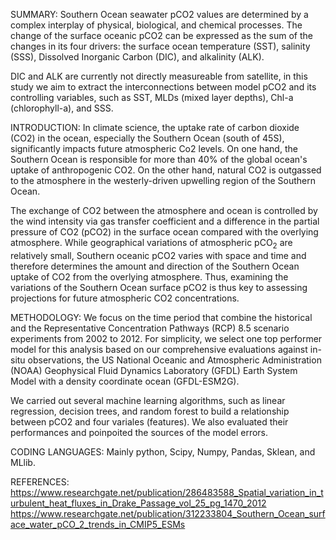 SUMMARY:
Southern Ocean seawater pCO2 values are determined by a complex interplay of physical, biological, and chemical processes. The change of the surface oceanic pCO2 can be expressed as the sum of the changes in its four drivers: the surface ocean temperature (SST), salinity (SSS), Dissolved Inorganic Carbon (DIC), and alkalinity (ALK). 

DIC and ALK are currently not directly measureable from satellite, in this study we aim to extract the interconnections between model pCO2 and its controlling variables, such as SST, MLDs (mixed layer depths), Chl-a (chlorophyll-a), and SSS. 

INTRODUCTION:
In climate science, the uptake rate of carbon dioxide (CO2) in the ocean, especially the Southern Ocean (south of 45S), significantly impacts future atmospheric Co2 levels. On one hand, the Southern Ocean is responsible for more than 40% of the global ocean's uptake of anthropogenic CO2. On the other hand, natural CO2 is outgassed to the atmosphere in the westerly-driven upwelling region of the Southern Ocean. 

The exchange of CO2 between the atmosphere and ocean is controlled by the wind intensity via gas transfer coefficient and a
difference in the partial pressure of CO2 (pCO2) in the surface ocean compared with the overlying atmosphere. While geographical variations of atmospheric pCO$_2$ are relatively small, Southern oceanic pCO2 varies with space and time and therefore determines the amount and direction of the Southern Ocean uptake of CO2 from the overlying atmosphere. Thus, examining the variations of the Southern Ocean surface pCO2 is thus key to assessing projections for future atmospheric CO2 concentrations.

METHODOLOGY:
We focus on the time period that combine the historical and the Representative Concentration Pathways (RCP) 8.5 scenario experiments from 2002 to 2012. For simplicity, we select one top performer model for this analysis based on our comprehensive evaluations against in-situ observations, the US National Oceanic and Atmospheric Administration (NOAA) Geophysical Fluid Dynamics Laboratory (GFDL) Earth System Model with a density coordinate ocean (GFDL-ESM2G). 

We carried out several machine learning algorithms, such as linear regression, decision trees, and random forest to build a relationship between pCO2 and four variales (features). We also evaluated their performances and poinpoited the sources of the model errors.

CODING LANGUAGES:
Mainly python, Scipy, Numpy, Pandas, Sklean, and MLlib. 

REFERENCES:
https://www.researchgate.net/publication/286483588_Spatial_variation_in_turbulent_heat_fluxes_in_Drake_Passage_vol_25_pg_1470_2012
https://www.researchgate.net/publication/312233804_Southern_Ocean_surface_water_pCO_2_trends_in_CMIP5_ESMs

